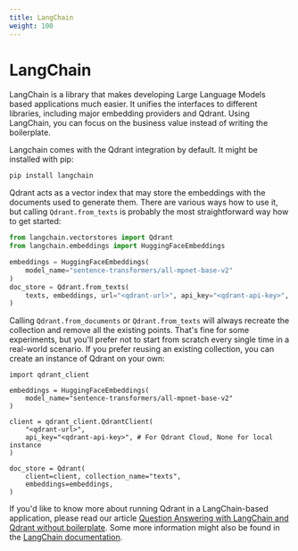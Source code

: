 ```yaml
---
title: LangChain
weight: 100
---
```


# LangChain

LangChain is a library that makes developing Large Language Models based applications much easier. It unifies the interfaces 
to different libraries, including major embedding providers and Qdrant. Using LangChain, you can focus on the business value 
instead of writing the boilerplate.

Langchain comes with the Qdrant integration by default. It might be installed with pip:

```bash
pip install langchain
```

Qdrant acts as a vector index that may store the embeddings with the documents used to generate them. There are various ways 
how to use it, but calling `Qdrant.from_texts` is probably the most straightforward way how to get started:

```python
from langchain.vectorstores import Qdrant
from langchain.embeddings import HuggingFaceEmbeddings

embeddings = HuggingFaceEmbeddings(
    model_name="sentence-transformers/all-mpnet-base-v2"
)
doc_store = Qdrant.from_texts(
    texts, embeddings, url="<qdrant-url>", api_key="<qdrant-api-key>", collection_name="texts"
)
```

Calling `Qdrant.from_documents` or `Qdrant.from_texts` will always recreate the collection and remove all the existing points. 
That's fine for some experiments, but you'll prefer not to start from scratch every single time in a real-world scenario. 
If you prefer reusing an existing collection, you can create an instance of Qdrant on your own:

```
import qdrant_client

embeddings = HuggingFaceEmbeddings(
    model_name="sentence-transformers/all-mpnet-base-v2"
)

client = qdrant_client.QdrantClient(
    "<qdrant-url>",
    api_key="<qdrant-api-key>", # For Qdrant Cloud, None for local instance
)

doc_store = Qdrant(
    client=client, collection_name="texts", 
    embeddings=embeddings,
)
```
 
If you'd like to know more about running Qdrant in a LangChain-based application, please read our article 
[Question Answering with LangChain and Qdrant without boilerplate](/articles/langchain-integration/). Some more information
might also be found in the [LangChain documentation](https://python.langchain.com/en/latest/modules/indexes/vectorstores/examples/qdrant.html).
